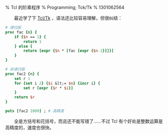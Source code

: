 % Tcl 的阶乘程序
% Programming; Tck/Tk
% 1301062564

　　最近学了下 [Tcl/Tk](http://www.tcl.tk/) ，语法还比较容易理解，但很纠结：

``` {.tcl .numberLines}
# 递归版
proc fac {n} {
	if {$n == 1} {
		return 1
	} else {
		return [expr {$n * [fac [expr {$n-1}]]}]
	}
}

# 非递归版
proc fac2 {n} {
	set r 1
	for {set i 2} {$i &lt;= $n} {incr i} {
		set r [expr {$r * $i}]
	}
	return $r
}

puts [fac2 1000] ; # 高精度
```

　　全是方括号和花括号，而且还不能写错了……不过 Tcl 有个好处是整数运算是高精度的，速度也很快。
